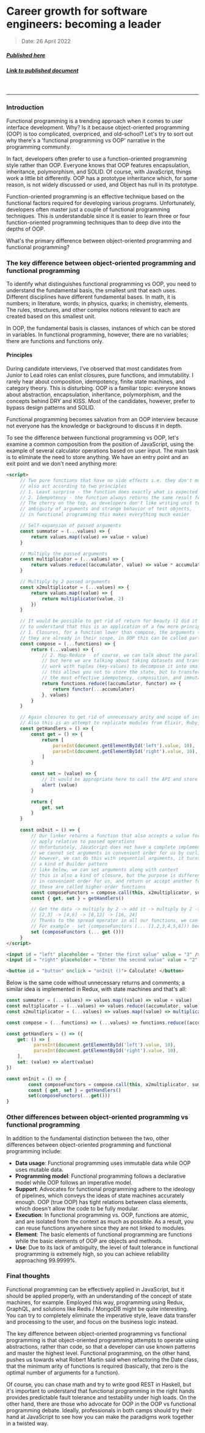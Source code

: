 # Career growth for software engineers: becoming a leader

> Date: 26 April 2022
##### [Published here](https://anywhere.epam.com)
##### [Link to published document](https://anywhere.epam.com/en/blog/javascript-functional-programming-vs-oop)
&nbsp;
___

### Introduction

Functional programming is a trending approach when it comes to user interface development. Why? Is it because object-oriented programming (OOP) is too complicated, overpriced, and old-school? Let's try to sort out why there's a 'functional programming vs OOP' narrative in the programming community.

In fact, developers often prefer to use a function-oriented programming style rather than OOP. Everyone knows that OOP features encapsulation, inheritance, polymorphism, and SOLID. Of course, with JavaScript, things work a little bit differently. OOP has a prototype inheritance which, for some reason, is not widely discussed or used, and Object has null in its prototype.

Function-oriented programming is an effective technique based on the functional factors required for developing various programs. Unfortunately, developers often master just a couple of functional programming techniques. This is understandable since it is easier to learn three or four function-oriented programming techniques than to deep dive into the depths of OOP.

What's the primary difference between object-oriented programming and functional programming?

### The key difference between object-oriented programming and functional programming

To identify what distinguishes functional programming vs OOP, you need to understand the fundamental basis, the smallest unit that each uses. Different disciplines have different fundamental bases. In math, it is numbers; in literature, words; in physics, quarks; in chemistry, elements. The rules, structures, and other complex notions relevant to each are created based on this smallest unit.

In OOP, the fundamental basis is classes, instances of which can be stored in variables. In functional programming, however, there are no variables; there are functions and functions only.

#### Principles

During candidate interviews, I’ve observed that most candidates from Junior to Lead roles can enlist closures, pure functions, and immutability. I rarely hear about composition, idempotency, finite state machines, and category theory. This is disturbing. OOP is a familiar topic: everyone knows about abstraction, encapsulation, inheritance, polymorphism, and the concepts behind DRY and KISS. Most of the candidates, however, prefer to bypass design patterns and SOLID.

Functional programming becomes salvation from an OOP interview because not everyone has the knowledge or background to discuss it in depth.

To see the difference between functional programming vs OOP, let's examine a common composition from the position of JavaScript, using the example of several calculator operations based on user input. The main task is to eliminate the need to store anything. We have an entry point and an exit point and we don't need anything more:

```html
<script>
     // Two pure functions that have no side effects i.e. they don't mutate arguments
     // also act according to two principles
     // 1. Least surprise - the function does exactly what is expected from it
     // 2. Idempotency - the function always returns the same result for the same arguments
     // The cherry on the top, as developers don't like writing unit tests due to
     // ambiguity of arguments and strange behavior of test objects,
     // in functional programming this makes everything much easier

     // Self-expansion of passed arguments
     const summator = (...values) => { 
         return values.map((value) => value + value) 
     } 

     // Multiply the passed arguments
     const multiplicator = (...values) => { 
         return values.reduce((accumulator, value) => value * accumulator) 
     } 

     // Multiply by 2 passed arguments
     const x2multiplicator = (...values) => { 
         return values.map((value) => { 
             return multiplicator(value, 2) 
         })
     }

     // It would be possible to get rid of return for beauty (I did it below), but here I left it
     // to understand that this is an application of a few more principles
     // 1. Closures, for a function lower than compose, the arguments to functions do not exist
     // they are already in their scope, in OOP this can be called partial encapsulation
     const compose = (...functions) => {
         return (...values) => {
             // 2. Map-Reduce - of course, we can talk about the parallel processing model of big data
             // but here we are talking about taking datasets and transforming them, and after
             // work with tuples (key-values) to decompose it into smaller sets
             // this allows you not to store the state, but to transfer it, thereby we achieve
             // the most effective idempotency, composition, and immutability itself, thanks to, among other things, the spread-operator
             return functions.reduce((accumulator, functor) => { 
                 return functor(...accumulator)
             }, values)
         } 
     }

     // Again closures to get rid of unnecessary arity and scope of internal functions
     // Also this is an attempt to replicate modules from Elixir, Ruby, Erlang
     const getHandlers = () => { 
         const get = () => { 
             return [
                 parseInt(document.getElementById('left').value, 10), 
                 parseInt(document.getElementById('right').value, 10),
             ]
         }

         const set = (value) => {
             // It would be appropriate here to call the API and store the value in the database, for example
             alert (value)
         } 

         return { 
             get, set 
         } 
     }
 
     const onInit = () => {
         // Our linker returns a function that also accepts a value for
         // apply relative to passed operations
         // Unfortunately, JavaScript does not have a complete implementation of monads
         // we cannot set arguments in convenient order for us by curling functions
         // however, we can do this with sequential arguments, it turns out
         // a kind of Builder pattern
         // like below, we can set arguments along with context
         // this is also a kind of closure, but the purpose is different - to define a set of arguments
         // in convenient order for us, and return or accept another function as a result or argument
         // these are called higher-order functions
         const composeFunctors = compose.call(this, x2multiplicator, summator, x2multiplicator) 
         const { get, set } = getHandlers()

         // Get the data -> multiply by 2 -> add it -> multiply by 2 -> output the data
         // [2,3] -> [4,6] -> [8,12] -> [16, 24]
         // Thanks to the spread operator in all our functions, we can pass any number of argumenеs
         // For example - set (composeFunctors (... [1,2,3,4,5,6])) becomes [8,16,24,32,40,48]
         set (composeFunctors (... get ()))
     }
</script>

<input id = "left" placeholder = "Enter the first value" value = "3" />
<input id = "right" placeholder = "Enter the second value" value = "2" />

<button id = "button" onclick = "onInit ()"> Calculate! </button>
```

Below is the same code without unnecessary returns and comments; a similar idea is implemented in Redux, with state machines and that's all:

```javascript
const summator = (...values) => values.map((value) => value + value) 
const multiplicator = (...values) => values.reduce((accumulator, value) => value * accumulator) 
const x2multiplicator = (...values) => values.map((value) => multiplicator(value, 2)) 

const compose = (...functions) => (...values) => functions.reduce((accumulator, functor) => functor(...accumulator), values) 

const getHandlers = () => ({ 
    get: () => [
          parseInt(document.getElementById('left').value, 10),
          parseInt(document.getElementById('right').value, 10),
    ], 
    set: (value) => alert(value) 
}) 

const onInit = () => { 
        const composeFunctors = compose.call(this, x2multiplicator, summator, x2multiplicator)
        const { get, set } = getHandlers() 
        set(composeFunctors(...get()))
}
```

### Other differences between object-oriented programming vs functional programming

In addition to the fundamental distinction between the two, other differences between object-oriented programming and functional programming include:

- **Data usage**: Functional programming uses immutable data while OOP uses mutable data.
- **Programming model**: Functional programming follows a declarative model while OOP follows an imperative model.
- **Support**: Advocates for functional programming adhere to the ideology of pipelines, which conveys the ideas of state machines accurately enough. OOP (true OOP) has tight relations between class elements, which doesn't allow the code to be fully modular.
- **Execution**: In functional programming vs. OOP, functions are atomic, and are isolated from the context as much as possible. As a result, you can reuse functions anywhere since they are not linked to modules.
- **Element**: The basic elements of functional programming are functions while the basic elements of OOP are objects and methods.
- **Use**: Due to its lack of ambiguity, the level of fault tolerance in functional programming is extremely high, so you can achieve reliability approaching 99.9999%.

### Final thoughts

Functional programming can be effectively applied in JavaScript, but it should be applied properly, with an understanding of the concept of state machines, for example. Employed this way, programming using Redux, GraphQL, and solutions like Redis / MongoDB might be quite interesting. You can try to completely eliminate the imperative style, leave data transfer and processing to the user, and focus on the business logic instead.

The key difference between object-oriented programming vs functional programming is that object-oriented programming attempts to operate using abstractions, rather than code, so that a developer can use known patterns and master the highest level. Functional programming, on the other hand, pushes us towards what Robert Martin said when refactoring the Date class, that the minimum arity of functions is required (basically, that zero is the optimal number of arguments for a function).

Of course, you can chase math and try to write good REST in Haskell, but it's important to understand that functional programming in the right hands provides predictable fault tolerance and testability under high loads. On the other hand, there are those who advocate for OOP in the OOP vs functional programming debate. Ideally, professionals in both camps should try their hand at JavaScript to see how you can make the paradigms work together in a twisted way.
